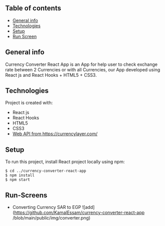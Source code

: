 ## Table of contents
* [General info](#general-info)
* [Technologies](#technologies)
* [Setup](#setup)
* [Run Screen](#Run-Screens)

## General info
Currency Converter React App is an App for help user to check exchange rate between 2 Currencies or with all Currencies, our App developed using React js and React Hooks + HTML5 + CSS3.
	
## Technologies
Project is created with:
* React js
* React Hooks
* HTML5
* CSS3 
* [ Web API from https://currencylayer.com/ ](https://currencylayer.com/documentation)

	
## Setup
To run this project, install React project locally using npm:

```
$ cd ../currency-converter-react-app
$ npm install
$ npm start
```
## Run-Screens
* Converting Currency SAR to EGP 
![add](https://github.com/KamalEssam/currency-converter-react-app /blob/main/public/img/converter.png)


